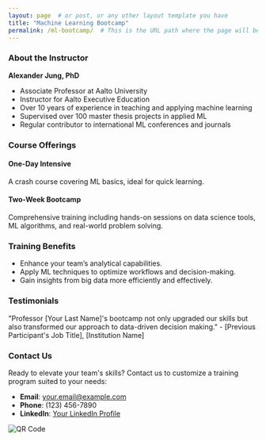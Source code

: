 ```yaml
---
layout: page  # or post, or any other layout template you have
title: "Machine Learning Bootcamp"
permalink: /ml-bootcamp/  # This is the URL path where the page will be accessible
---
```



### About the Instructor
**Alexander Jung, PhD**
- Associate Professor at Aalto University
- Instructor for Aalto Executive Education
- Over 10 years of experience in teaching and applying machine learning
- Supervised over 100 master thesis projects in applied ML
- Regular contributor to international ML conferences and journals

### Course Offerings
#### One-Day Intensive
A crash course covering ML basics, ideal for quick learning.

#### Two-Week Bootcamp
Comprehensive training including hands-on sessions on data science tools, ML algorithms, and real-world problem solving.

### Training Benefits
- Enhance your team’s analytical capabilities.
- Apply ML techniques to optimize workflows and decision-making.
- Gain insights from big data more efficiently and effectively.

### Testimonials
"Professor [Your Last Name]'s bootcamp not only upgraded our skills but also transformed our approach to data-driven decision making." - [Previous Participant's Job Title], [Institution Name]

### Contact Us
Ready to elevate your team's skills? Contact us to customize a training program suited to your needs:
- **Email**: [your.email@example.com](mailto:your.email@example.com)
- **Phone**: (123) 456-7890
- **LinkedIn**: [Your LinkedIn Profile](https://www.linkedin.com/in/your-profile)

![QR Code](URL_to_QR)  <!-- Replace URL_to_QR with the actual URL of your QR code image -->
